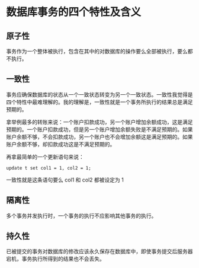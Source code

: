 # 数据库事务的四个特性及含义

## 原子性

事务作为一个整体被执行，包含在其中的对数据库的操作要么全部被执行，要么都不执行。

## 一致性

事务应确保数据库的状态从一个一致状态转变为另一个一致状态。一致性我觉得是四个特性中最难理解的。我的理解是，一致性就是一个事务所执行的结果总是满足预期的。

拿举例最多的转账来说：一个账户扣款成功，另一个账户增加余额成功，这是满足预期的。一个账户扣款成功，但是另一个账户增加余额失败是不满足预期的。如果账户余额不够，不会扣款成功，另一个账户也不会增加余额这是满足预期的。如果账户余额不够，却扣款成功这是不满足预期的。

再拿最简单的一个更新语句来说：
```
update t set col1 = 1, col2 = 1;
```
一致性就是这条语句要么 col1 和 col2 都被设定为 1

## 隔离性

多个事务并发执行时，一个事务的执行不应影响其他事务的执行。

## 持久性

已被提交的事务对数据库的修改应该永久保存在数据库中，即使事务提交后服务器宕机，事务执行所得到的结果也不会丢失。